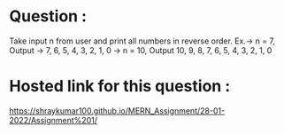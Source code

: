 # Question :
Take input n from user and print all numbers in reverse order.
Ex.-> n = 7, Output -> 7, 6, 5, 4, 3, 2, 1, 0
-> n = 10, Output 10, 9, 8, 7, 6, 5, 4, 3, 2, 1, 0
# Hosted link for this question :
https://shraykumar100.github.io/MERN_Assignment/28-01-2022/Assignment%201/